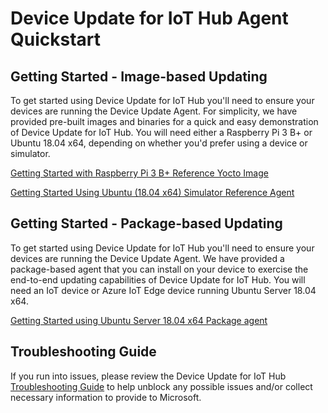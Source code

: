 # Device Update for IoT Hub Agent Quickstart

## Getting Started - Image-based Updating

To get started using Device Update for IoT Hub you'll need to ensure your devices are running the Device Update Agent. For simplicity, we have provided pre-built images and binaries for a quick and easy demonstration of Device Update for IoT Hub.  You will need either a Raspberry Pi 3 B+ or Ubuntu 18.04 x64, depending on whether you'd prefer using a device or simulator. 

[Getting Started with Raspberry Pi 3 B+ Reference Yocto Image](device-update-raspberry-pi.md)

[Getting Started Using Ubuntu (18.04 x64) Simulator Reference Agent](device-update-simulator.md)

## Getting Started - Package-based Updating

To get started using Device Update for IoT Hub you'll need to ensure your devices are running the Device Update Agent. We have provided a package-based agent that you can install on your device to exercise the end-to-end updating capabilities of Device Update for IoT Hub. You will need an IoT device or Azure IoT Edge device running Ubuntu Server 18.04 x64. 

[Getting Started using Ubuntu Server 18.04 x64 Package agent](device-update-ubuntu-agent.md)

## Troubleshooting Guide

If you run into issues, please review the Device Update for IoT Hub [Troubleshooting Guide](troubleshoot-device-update.md) to help unblock any possible issues and/or collect necessary information to provide to Microsoft.

